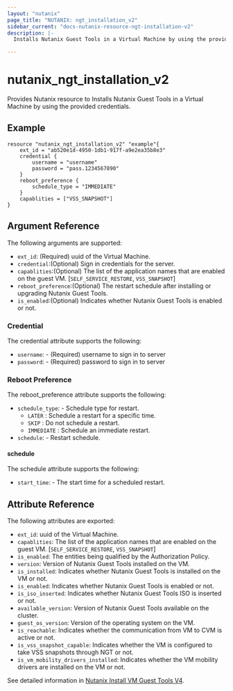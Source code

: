 ```yaml
---
layout: "nutanix"
page_title: "NUTANIX: ngt_installation_v2"
sidebar_current: "docs-nutanix-resource-ngt-installation-v2"
description: |-
  Installs Nutanix Guest Tools in a Virtual Machine by using the provided credentials.

---
```


# nutanix_ngt_installation_v2

Provides Nutanix resource to Installs Nutanix Guest Tools in a Virtual Machine by using the provided credentials.


## Example

```hcl
resource "nutanix_ngt_installation_v2" "example"{
    ext_id = "ab520e1d-4950-1db1-917f-a9e2ea35b8e3"
    credential {
        username = "username"
        password = "pass.1234567890"
    }
    reboot_preference {
        schedule_type = "IMMEDIATE"
    }
    capablities = ["VSS_SNAPSHOT"]
}
```

## Argument Reference

The following arguments are supported:

* `ext_id`: (Required) uuid of the Virtual Machine.
* `credential`:(Optional) Sign in credentials for the server.
* `capablities`:(Optional) The list of the application names that are enabled on the guest VM. [`SELF_SERVICE_RESTORE`, `VSS_SNAPSHOT`]
* `reboot_preference`:(Optional) The restart schedule after installing or upgrading Nutanix Guest Tools.
* `is_enabled`:(Optional) Indicates whether Nutanix Guest Tools is enabled or not.


### Credential

The credential attribute supports the following:

* `username`: - (Required) username to sign in to server
* `password`: - (Required) password to sign in to server

### Reboot Preference

The reboot_preference attribute supports the following:

* `schedule_type`: - Schedule type for restart.
    * `LATER` : Schedule a restart for a specific time.
    * `SKIP` : Do not schedule a restart.
    * `IMMEDIATE` : Schedule an immediate restart.
* `schedule`: - Restart schedule.

#### schedule

The schedule attribute supports the following:

* `start_time`: - The start time for a scheduled restart.

## Attribute Reference

The following attributes are exported:
* `ext_id`: uuid of the Virtual Machine.
* `capablities`: The list of the application names that are enabled on the guest VM. [`SELF_SERVICE_RESTORE`, `VSS_SNAPSHOT`]
* `is_enabled`: The entities being qualified by the Authorization Policy.
* `version`: Version of Nutanix Guest Tools installed on the VM.
* `is_installed`: Indicates whether Nutanix Guest Tools is installed on the VM or not.
* `is_enabled`: Indicates whether Nutanix Guest Tools is enabled or not.
* `is_iso_inserted`: Indicates whether Nutanix Guest Tools ISO is inserted or not.
* `available_version`: Version of Nutanix Guest Tools available on the cluster.
* `guest_os_version`: Version of the operating system on the VM.
* `is_reachable`: Indicates whether the communication from VM to CVM is active or not.
* `is_vss_snapshot_capable`: Indicates whether the VM is configured to take VSS snapshots through NGT or not.
* `is_vm_mobility_drivers_installed`: Indicates whether the VM mobility drivers are installed on the VM or not.





See detailed information in [Nutanix Install VM Guest Tools V4](https://developers.nutanix.com/api-reference?namespace=vmm&version=v4.0#tag/Vm/operation/installVmGuestTools).

